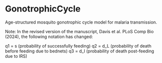 # GonotrophicCycle
Age-structured mosquito gonotrophic cycle model for malaria transmission.

Note: In the revised version of the manuscript, Davis et al. PLoS Comp Bio (2024), the following notation has changed:

q1 = s (probability of successfully feeding)
q2 = d_L (probability of death before feeding due to bednets)
q3 = d_I (probability of death post-feeding due to IRS)
